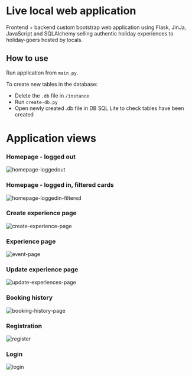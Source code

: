 # Live local web application  
Frontend + backend custom bootstrap web application using Flask, JinJa, JavaScript and SQLAlchemy selling authentic holiday experiences to holiday-goers hosted by locals.


## How to use

Run application from `main.py`.

To create new tables in the database:   
- Delete the `.db` file in `/instance`
- Run `create-db.py`
- Open newly created .db file in DB SQL Lite to check tables have been created

# Application views

### Homepage - logged out

![homepage-loggedout](https://github.com/marnierogers/livelocal-webapp-backend/assets/63851542/c1d1667e-7651-4f34-895b-cf5a892b6752)

### Homepage - logged in, filtered cards

![homepage-loggedin-filtered](https://github.com/marnierogers/livelocal-webapp-backend/assets/63851542/3c949e72-2b3e-4d40-9479-90f4c8a598b9)

### Create experience page

![create-experience-page](https://github.com/marnierogers/livelocal-webapp-backend/assets/63851542/7e0f274f-08cf-4867-b103-384f821d9e98)

### Experience page

![event-page](https://github.com/marnierogers/livelocal-webapp-backend/assets/63851542/f3d60064-19c2-438e-8017-c99a989ccc60)

### Update experience page

![update-experiences-page](https://github.com/marnierogers/livelocal-webapp-backend/assets/63851542/815a9616-a4b2-4b88-b98b-f55448b16340)

### Booking history

![booking-history-page](https://github.com/marnierogers/livelocal-webapp-backend/assets/63851542/d9a7d710-1b0f-47e9-ae49-8710a7ddcdb1)

### Registration

![register](https://github.com/marnierogers/livelocal-webapp-backend/assets/63851542/840df6ca-293b-4535-824e-6028c42a7a0a)

### Login

![login](https://github.com/marnierogers/livelocal-webapp-backend/assets/63851542/ed9659ba-fc66-4c48-a96a-678fe812e6d0)




